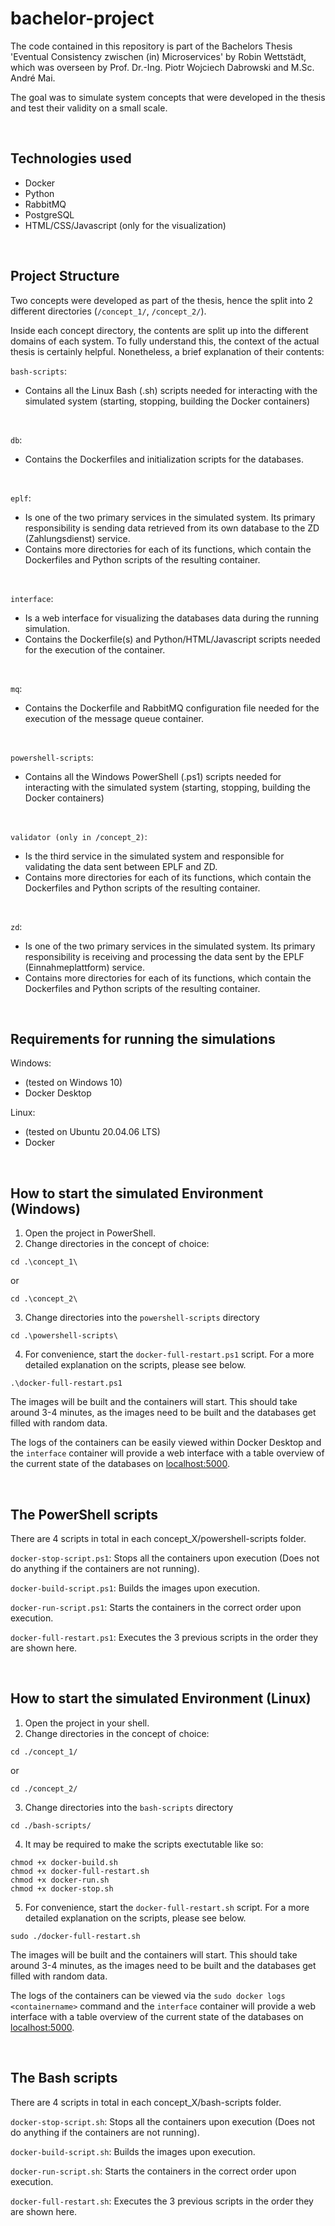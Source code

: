 # bachelor-project


The code contained in this repository is part of the Bachelors Thesis 'Eventual Consistency zwischen (in) Microservices' by Robin Wettstädt, which was overseen by Prof. Dr.-Ing. Piotr Wojciech Dabrowski and M.Sc. André Mai.

The goal was to simulate system concepts that were developed in the thesis and test their validity on a small scale.


<br>


## Technologies used

- Docker
- Python
- RabbitMQ
- PostgreSQL
- HTML/CSS/Javascript (only for the visualization)


<br>


## Project Structure

Two concepts were developed as part of the thesis, hence the split into 2 different directories (`/concept_1/`, `/concept_2/`).

Inside each concept directory, the contents are split up into the different domains of each system. To fully understand this, the context of the actual thesis is certainly helpful. Nonetheless, a brief explanation of their contents:

`bash-scripts`:
- Contains all the Linux Bash (.sh) scripts needed for interacting with the simulated system (starting, stopping, building the Docker containers)

<br>

`db`:
- Contains the Dockerfiles and initialization scripts for the databases.

<br>

`eplf`:
- Is one of the two primary services in the simulated system. Its primary responsibility is sending data retrieved from its own database to the ZD (Zahlungsdienst) service.
- Contains more directories for each of its functions, which contain the Dockerfiles and Python scripts of the resulting container.

<br>

`interface`:
- Is a web interface for visualizing the databases data during the running simulation.
- Contains the Dockerfile(s) and Python/HTML/Javascript scripts needed for the execution of the container.

<br>

`mq`:
- Contains the Dockerfile and RabbitMQ configuration file needed for the execution of the message queue container.

<br>

`powershell-scripts`:
- Contains all the Windows PowerShell (.ps1) scripts needed for interacting with the simulated system (starting, stopping, building the Docker containers)

<br>

`validator (only in /concept_2)`:
- Is the third service in the simulated system and responsible for validating the data sent between EPLF and ZD.
- Contains more directories for each of its functions, which contain the Dockerfiles and Python scripts of the resulting container.

<br>

`zd`:
- Is one of the two primary services in the simulated system. Its primary responsibility is receiving and processing the data sent by the EPLF (Einnahmeplattform) service.
- Contains more directories for each of its functions, which contain the Dockerfiles and Python scripts of the resulting container.


<br>


## Requirements for running the simulations

Windows:
- (tested on Windows 10)
- Docker Desktop

Linux:
- (tested on Ubuntu 20.04.06 LTS)
- Docker


<br>


## How to start the simulated Environment (Windows)

1. Open the project in PowerShell.
2. Change directories in the concept of choice:

```
cd .\concept_1\
```

or

```
cd .\concept_2\
```
3. Change directories into the `powershell-scripts` directory
```
cd .\powershell-scripts\
```

4. For convenience, start the `docker-full-restart.ps1` script. For a more detailed explanation on the scripts, please see below.

```
.\docker-full-restart.ps1
```

The images will be built and the containers will start. This should take around 3-4 minutes, as the images need to be built and the databases get filled with random data.

The logs of the containers can be easily viewed within Docker Desktop and the `interface` container will provide a web interface with a table overview of the current state of the databases on [localhost:5000](http://localhost:5000/).


<br>


## The PowerShell scripts

There are 4 scripts in total in each concept_X/powershell-scripts folder.

`docker-stop-script.ps1`:
Stops all the containers upon execution (Does not do anything if the containers are not running).

`docker-build-script.ps1`:
Builds the images upon execution.

`docker-run-script.ps1`:
Starts the containers in the correct order upon execution.

`docker-full-restart.ps1`:
Executes the 3 previous scripts in the order they are shown here.


<br>


## How to start the simulated Environment (Linux)

1. Open the project in your shell.
2. Change directories in the concept of choice:

```
cd ./concept_1/
```

or

```
cd ./concept_2/
```
3. Change directories into the `bash-scripts` directory
```
cd ./bash-scripts/
```

4. It may be required to make the scripts exectutable like so:

```
chmod +x docker-build.sh
chmod +x docker-full-restart.sh
chmod +x docker-run.sh
chmod +x docker-stop.sh
```

5. For convenience, start the `docker-full-restart.sh` script. For a more detailed explanation on the scripts, please see below.

```
sudo ./docker-full-restart.sh
```

The images will be built and the containers will start. This should take around 3-4 minutes, as the images need to be built and the databases get filled with random data.

The logs of the containers can be viewed via the `sudo docker logs <containername>` command and the `interface` container will provide a web interface with a table overview of the current state of the databases on [localhost:5000](http://localhost:5000/).



<br>


## The Bash scripts

There are 4 scripts in total in each concept_X/bash-scripts folder.

`docker-stop-script.sh`:
Stops all the containers upon execution (Does not do anything if the containers are not running).

`docker-build-script.sh`:
Builds the images upon execution.

`docker-run-script.sh`:
Starts the containers in the correct order upon execution.

`docker-full-restart.sh`:
Executes the 3 previous scripts in the order they are shown here.
